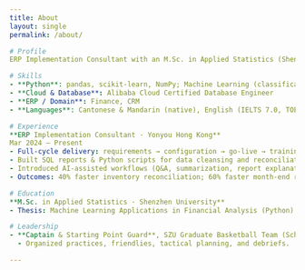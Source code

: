 ```yaml
---
title: About
layout: single
permalink: /about/

# Profile
ERP Implementation Consultant with an M.Sc. in Applied Statistics (Shenzhen University). Hands-on experience in machine learning for financial analysis (Python), SQL/Python, and data-driven process optimization. Certified in Alibaba AI Application and Alibaba Cloud Database Engineering. Native in Cantonese & Mandarin; improving English (IELTS target 7.0).

# Skills
- **Python**: pandas, scikit-learn, NumPy; Machine Learning (classification, regression, time series)
- **Cloud & Database**: Alibaba Cloud Certified Database Engineer
- **ERP / Domain**: Finance, CRM
- **Languages**: Cantonese & Mandarin (native), English (IELTS 7.0, TOEIC 900)

# Experience
**ERP Implementation Consultant · Yonyou Hong Kong**  
Mar 2024 – Present  
- Full-cycle delivery: requirements → configuration → go-live → training.  
- Built SQL reports & Python scripts for data cleansing and reconciliation.  
- Introduced AI-assisted workflows (Q&A, summarization, report explanation).  
- Outcomes: 40% faster inventory reconciliation; 60% faster month-end reports.

# Education
**M.Sc. in Applied Statistics · Shenzhen University**  
- Thesis: Machine Learning Applications in Financial Analysis (Python)

# Leadership
- **Captain & Starting Point Guard**, SZU Graduate Basketball Team (School of Economics)  
  - Organized practices, friendlies, tactical planning, and debriefs.

---
```



